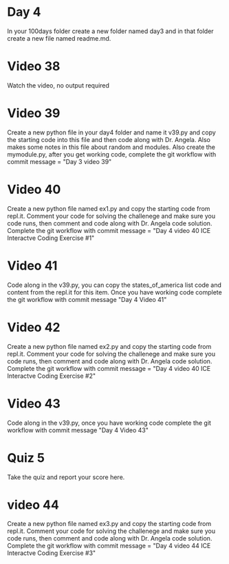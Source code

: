 # Day 4
In your 100days folder create a new folder named day3 and in that folder create a new file named readme.md.

# Video 38
Watch the video, no output required

# Video 39
Create a new python file in your day4 folder and name it v39.py and copy the starting code into this file and then code along with Dr. Angela.  Also makes some notes in this file about random and modules.  Also create the mymodule.py, after you get working code, complete the git workflow with commit message = "Day 3 video 39"

# Video 40
Create a new python file named ex1.py and copy the starting code from repl.it.  Comment your code for solving the challenege and make sure you code runs, then comment and code along with Dr. Angela code solution.  
Complete the git workflow with commit message = "Day 4 video 40 ICE Interactve Coding Exercise #1"

# Video 41
Code along in the v39.py, you can copy the states_of_america list code and content from the repl.it for this item.  Once you have working code complete the git workflow with commit message "Day 4 Video 41"

# Video 42
Create a new python file named ex2.py and copy the starting code from repl.it.  Comment your code for solving the challenege and make sure you code runs, then comment and code along with Dr. Angela code solution.  
Complete the git workflow with commit message = "Day 4 video 40 ICE Interactve Coding Exercise #2"

# Video 43
Code along in the v39.py, once you have working code complete the git workflow with commit message "Day 4 Video 43"

# Quiz 5
Take the quiz and report your score here. 

# video 44
Create a new python file named ex3.py and copy the starting code from repl.it.  Comment your code for solving the challenege and make sure you code runs, then comment and code along with Dr. Angela code solution.  
Complete the git workflow with commit message = "Day 4 video 44 ICE Interactve Coding Exercise #3"

